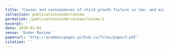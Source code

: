 ```yaml
---
title: "Causes and consequences of child growth failure in low- and middle-income countries"
collection: publicationsunderreview
permalink: /publicationsunderreview/review-1
excerpt: ''
date: 2020-01-01
venue: 'Under Review'
paperurl: 'http://academicpages.github.io/files/paper3.pdf'
citation: ''
---
```

